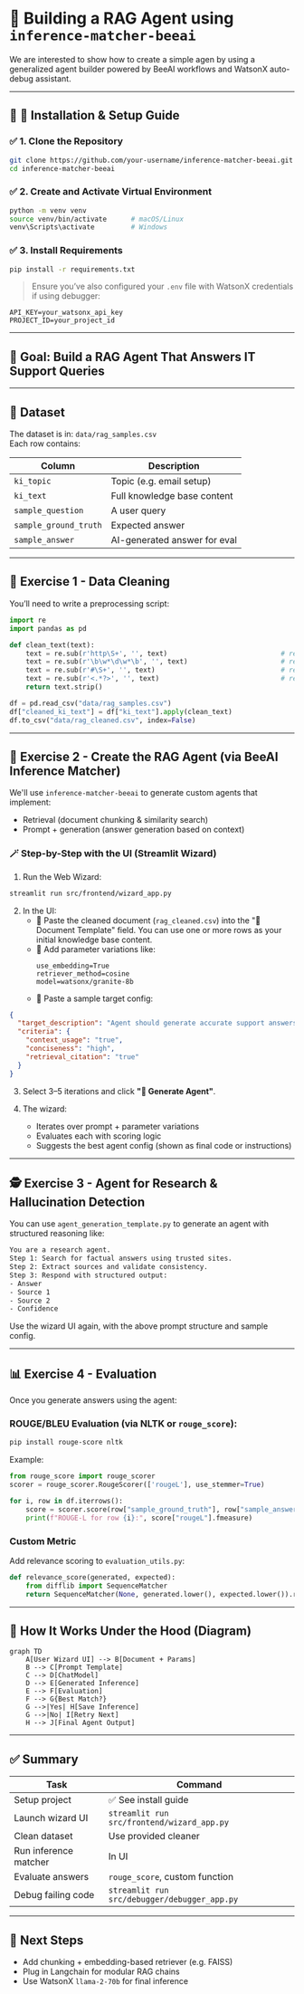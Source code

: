 # 🧠 Building a RAG Agent using `inference-matcher-beeai`
We are interested to show how to create a simple agen by using a generalized agent builder powered by BeeAI workflows and WatsonX auto-debug assistant.

---

## 🔧 🧪 Installation & Setup Guide

### ✅ 1. Clone the Repository

```bash
git clone https://github.com/your-username/inference-matcher-beeai.git
cd inference-matcher-beeai
```

### ✅ 2. Create and Activate Virtual Environment

```bash
python -m venv venv
source venv/bin/activate      # macOS/Linux
venv\Scripts\activate         # Windows
```

### ✅ 3. Install Requirements

```bash
pip install -r requirements.txt
```

> Ensure you’ve also configured your `.env` file with WatsonX credentials if using debugger:

```
API_KEY=your_watsonx_api_key
PROJECT_ID=your_project_id
```

---

## 🎯 Goal: Build a RAG Agent That Answers IT Support Queries

---

## 📁 Dataset

The dataset is in: `data/rag_samples.csv`  
Each row contains:

| Column              | Description |
|---------------------|-------------|
| `ki_topic`          | Topic (e.g. email setup) |
| `ki_text`           | Full knowledge base content |
| `sample_question`   | A user query |
| `sample_ground_truth` | Expected answer |
| `sample_answer`     | AI-generated answer for eval |

---

## 🧼 Exercise 1 - Data Cleaning

You’ll need to write a preprocessing script:

```python
import re
import pandas as pd

def clean_text(text):
    text = re.sub(r'http\S+', '', text)                            # remove URLs
    text = re.sub(r'\b\w*\d\w*\b', '', text)                       # remove alphanumerics
    text = re.sub(r'#\S+', '', text)                               # remove hashtags
    text = re.sub(r'<.*?>', '', text)                              # remove HTML tags
    return text.strip()

df = pd.read_csv("data/rag_samples.csv")
df["cleaned_ki_text"] = df["ki_text"].apply(clean_text)
df.to_csv("data/rag_cleaned.csv", index=False)
```

---

## 🤖 Exercise 2 - Create the RAG Agent (via BeeAI Inference Matcher)

We'll use `inference-matcher-beeai` to generate custom agents that implement:

- Retrieval (document chunking & similarity search)
- Prompt + generation (answer generation based on context)

### 🪄 Step-by-Step with the UI (Streamlit Wizard)

1. Run the Web Wizard:

```bash
streamlit run src/frontend/wizard_app.py
```

2. In the UI:
   - 📝 Paste the cleaned document (`rag_cleaned.csv`) into the "📄 Document Template" field. You can use one or more rows as your initial knowledge base content.
   - 🔧 Add parameter variations like:
     ```
     use_embedding=True
     retriever_method=cosine
     model=watsonx/granite-8b
     ```
   - 🎯 Paste a sample target config:

```json
{
  "target_description": "Agent should generate accurate support answers using RAG.",
  "criteria": {
    "context_usage": "true",
    "conciseness": "high",
    "retrieval_citation": "true"
  }
}
```

3. Select 3–5 iterations and click **"🚀 Generate Agent"**.

4. The wizard:
   - Iterates over prompt + parameter variations
   - Evaluates each with scoring logic
   - Suggests the best agent config (shown as final code or instructions)

---

## 🕵️ Exercise 3 - Agent for Research & Hallucination Detection

You can use `agent_generation_template.py` to generate an agent with structured reasoning like:

```mustache
You are a research agent.
Step 1: Search for factual answers using trusted sites.
Step 2: Extract sources and validate consistency.
Step 3: Respond with structured output:
- Answer
- Source 1
- Source 2
- Confidence
```

Use the wizard UI again, with the above prompt structure and sample config.

---

## 📊 Exercise 4 - Evaluation

Once you generate answers using the agent:

### ROUGE/BLEU Evaluation (via NLTK or `rouge_score`):

```bash
pip install rouge-score nltk
```

Example:

```python
from rouge_score import rouge_scorer
scorer = rouge_scorer.RougeScorer(['rougeL'], use_stemmer=True)

for i, row in df.iterrows():
    score = scorer.score(row["sample_ground_truth"], row["sample_answer"])
    print(f"ROUGE-L for row {i}:", score["rougeL"].fmeasure)
```

### Custom Metric

Add relevance scoring to `evaluation_utils.py`:

```python
def relevance_score(generated, expected):
    from difflib import SequenceMatcher
    return SequenceMatcher(None, generated.lower(), expected.lower()).ratio()
```

---

## 🧠 How It Works Under the Hood (Diagram)

```mermaid
graph TD
    A[User Wizard UI] --> B[Document + Params]
    B --> C[Prompt Template]
    C --> D[ChatModel]
    D --> E[Generated Inference]
    E --> F[Evaluation]
    F --> G{Best Match?}
    G -->|Yes| H[Save Inference]
    G -->|No| I[Retry Next]
    H --> J[Final Agent Output]
```

---

## ✅ Summary

| Task                      | Command |
|---------------------------|---------|
| Setup project             | ✅ See install guide |
| Launch wizard UI          | `streamlit run src/frontend/wizard_app.py` |
| Clean dataset             | Use provided cleaner |
| Run inference matcher     | In UI |
| Evaluate answers          | `rouge_score`, custom function |
| Debug failing code        | `streamlit run src/debugger/debugger_app.py` |

---

## 🚀 Next Steps

- Add chunking + embedding-based retriever (e.g. FAISS)
- Plug in Langchain for modular RAG chains
- Use WatsonX `llama-2-70b` for final inference

